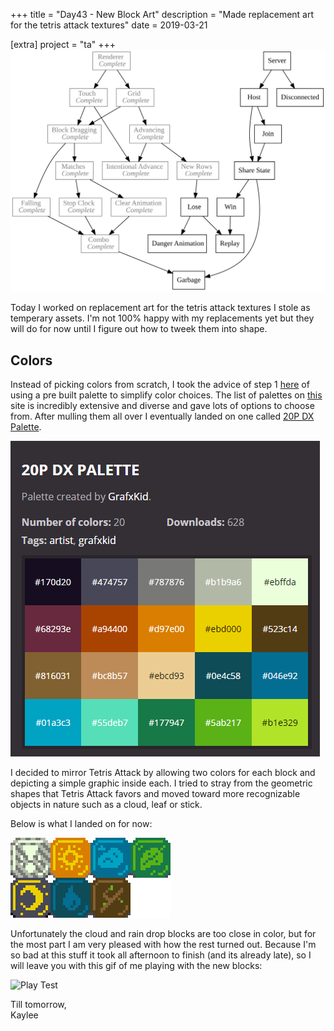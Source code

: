 +++
title = "Day43 - New Block Art"
description = "Made replacement art for the tetris attack textures"
date = 2019-03-21

[extra]
project = "ta"
+++
![Todo](./todo.svg)

Today I worked on replacement art for the tetris attack textures I stole as
temperary assets. I'm not 100% happy with my replacements yet but they will do
for now until I figure out how to tweek them into shape.

## Colors

Instead of picking colors from scratch, I took the advice of step 1
[here](https://lunarlabs.pt/blog/post/from_doodle_to_asset) of using a pre built
palette to simplify color choices. The list of palettes on
[this](https://lospec.com/palette-list) site is incredibly extensive and diverse
and gave lots of options to choose from. After mulling them all over I eventually landed on 
one called [20P DX Palette](https://lospec.com/palette-list/20p-dx).

![20p-dx](20p-dx.png)

I decided to mirror Tetris Attack by allowing two colors for each block and
depicting a simple graphic inside each. I tried to stray from the geometric
shapes that Tetris Attack favors and moved toward more recognizable objects in
nature such as a cloud, leaf or stick.

Below is what I landed on for now:

![New Blocks](NewBlocks.png)

Unfortunately the cloud and rain drop blocks are too close in color, but for the
most part I am very pleased with how the rest turned out. Because I'm so bad at
this stuff it took all afternoon to finish (and its already late), so I will
leave you with this gif of me playing with the new blocks:

![Play Test](PlayTest.gif)

Till tomorrow,  
Kaylee

